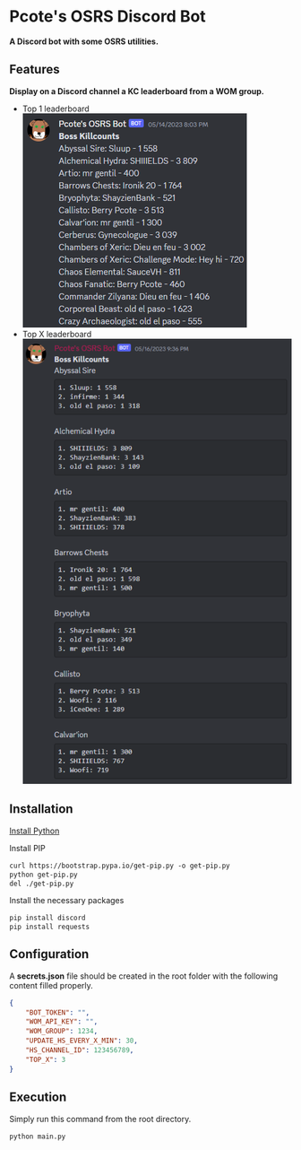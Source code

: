 # Pcote's OSRS Discord Bot
**A Discord bot with some OSRS utilities.**

## Features

**Display on a Discord channel a KC leaderboard from a WOM group.**
* Top 1 leaderboard
![Top1.png](./images/Top1.png)
* Top X leaderboard
![Top3.png](./images/Top3.png)


## Installation
[Install Python](https://www.python.org/downloads/)

Install PIP
```
curl https://bootstrap.pypa.io/get-pip.py -o get-pip.py
python get-pip.py
del ./get-pip.py
```

Install the necessary packages 
```
pip install discord
pip install requests
```

## Configuration

A **secrets.json** file should be created in the root folder with the following content filled properly.
```JSON
{
    "BOT_TOKEN": "",
    "WOM_API_KEY": "",
    "WOM_GROUP": 1234,
    "UPDATE_HS_EVERY_X_MIN": 30,
    "HS_CHANNEL_ID": 123456789,
    "TOP_X": 3
}
```

## Execution

Simply run this command from the root directory.
```
python main.py
```